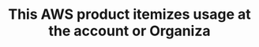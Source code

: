---
layout: answer
title: "This AWS product itemizes usage at the account or Organiza"
blurb: "The core function of the AWS Cost and Usage Report is to itemize usage at the account or Organization level, namely by product code, usage type and operat"
quid: 178
---